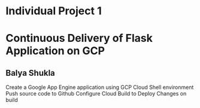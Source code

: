 # Individual Project 1
# Continuous Delivery of Flask Application on GCP
## Balya Shukla

Create a Google App Engine application using GCP Cloud Shell environment
Push source code to Github
Configure Cloud Build to Deploy Changes on build